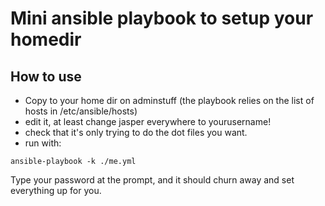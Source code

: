 # Mini ansible playbook to setup your homedir

## How to use

- Copy to your home dir on adminstuff (the playbook relies on the list of hosts in /etc/ansible/hosts)
- edit it, at least change jasper everywhere to yourusername!
- check that it's only trying to do the dot files you want.
- run with:

~~~~
ansible-playbook -k ./me.yml
~~~~

Type your password at the prompt, and it should churn away and set everything up for you.
